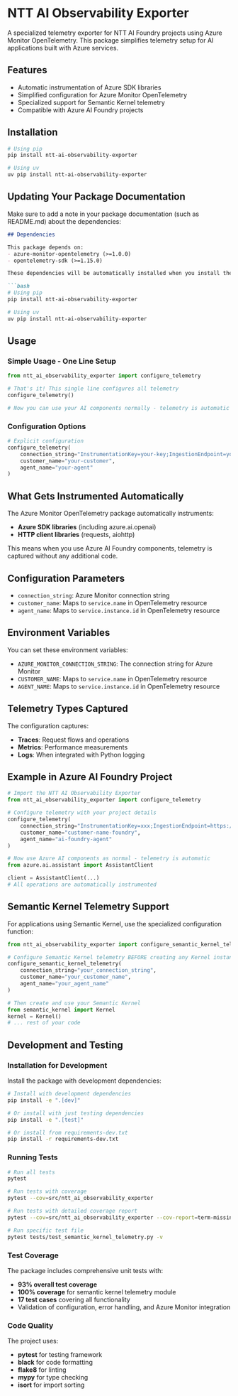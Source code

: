 # NTT AI Observability Exporter

A specialized telemetry exporter for NTT AI Foundry projects using Azure Monitor OpenTelemetry. This package simplifies telemetry setup for AI applications built with Azure services.

## Features

- Automatic instrumentation of Azure SDK libraries
- Simplified configuration for Azure Monitor OpenTelemetry
- Specialized support for Semantic Kernel telemetry
- Compatible with Azure AI Foundry projects

## Installation

```bash
# Using pip
pip install ntt-ai-observability-exporter

# Using uv
uv pip install ntt-ai-observability-exporter
```
## Updating Your Package Documentation

Make sure to add a note in your package documentation (such as README.md) about the dependencies:

```markdown
## Dependencies

This package depends on:
- azure-monitor-opentelemetry (>=1.0.0)
- opentelemetry-sdk (>=1.15.0)

These dependencies will be automatically installed when you install the package via pip.

```bash
# Using pip
pip install ntt-ai-observability-exporter

# Using uv
uv pip install ntt-ai-observability-exporter
```

## Usage

### Simple Usage - One Line Setup

```python
from ntt_ai_observability_exporter import configure_telemetry

# That's it! This single line configures all telemetry
configure_telemetry()

# Now you can use your AI components normally - telemetry is automatic
```

### Configuration Options

```python
# Explicit configuration
configure_telemetry(
    connection_string="InstrumentationKey=your-key;IngestionEndpoint=your-endpoint",
    customer_name="your-customer",
    agent_name="your-agent"
)

```

## What Gets Instrumented Automatically

The Azure Monitor OpenTelemetry package automatically instruments:

- **Azure SDK libraries** (including azure.ai.openai)
- **HTTP client libraries** (requests, aiohttp)

This means when you use Azure AI Foundry components, telemetry is captured without any additional code.

## Configuration Parameters

- `connection_string`: Azure Monitor connection string
- `customer_name`: Maps to `service.name` in OpenTelemetry resource
- `agent_name`: Maps to `service.instance.id` in OpenTelemetry resource

## Environment Variables

You can set these environment variables:

- `AZURE_MONITOR_CONNECTION_STRING`: The connection string for Azure Monitor
- `CUSTOMER_NAME`: Maps to `service.name` in OpenTelemetry resource
- `AGENT_NAME`: Maps to `service.instance.id` in OpenTelemetry resource



## Telemetry Types Captured

The configuration captures:

- **Traces**: Request flows and operations
- **Metrics**: Performance measurements 
- **Logs**: When integrated with Python logging

## Example in Azure AI Foundry Project

```python
# Import the NTT AI Observability Exporter
from ntt_ai_observability_exporter import configure_telemetry

# Configure telemetry with your project details
configure_telemetry(
    connection_string="InstrumentationKey=xxx;IngestionEndpoint=https://westeurope-5.in.applicationinsights.azure.com/",
    customer_name="customer-name-foundry",
    agent_name="ai-foundry-agent"
)

# Now use Azure AI components as normal - telemetry is automatic
from azure.ai.assistant import AssistantClient

client = AssistantClient(...)
# All operations are automatically instrumented
```


## Semantic Kernel Telemetry Support

For applications using Semantic Kernel, use the specialized configuration function:

```python
from ntt_ai_observability_exporter import configure_semantic_kernel_telemetry

# Configure Semantic Kernel telemetry BEFORE creating any Kernel instances
configure_semantic_kernel_telemetry(
    connection_string="your_connection_string",
    customer_name="your_customer_name",
    agent_name="your_agent_name"
)

# Then create and use your Semantic Kernel
from semantic_kernel import Kernel
kernel = Kernel()
# ... rest of your code
```

## Development and Testing

### Installation for Development

Install the package with development dependencies:

```bash
# Install with development dependencies
pip install -e ".[dev]"

# Or install with just testing dependencies
pip install -e ".[test]"

# Or install from requirements-dev.txt
pip install -r requirements-dev.txt
```

### Running Tests

```bash
# Run all tests
pytest

# Run tests with coverage
pytest --cov=src/ntt_ai_observability_exporter

# Run tests with detailed coverage report
pytest --cov=src/ntt_ai_observability_exporter --cov-report=term-missing

# Run specific test file
pytest tests/test_semantic_kernel_telemetry.py -v
```

### Test Coverage

The package includes comprehensive unit tests with:
- **93% overall test coverage**
- **100% coverage** for semantic kernel telemetry module
- **17 test cases** covering all functionality
- Validation of configuration, error handling, and Azure Monitor integration

### Code Quality

The project uses:
- **pytest** for testing framework
- **black** for code formatting
- **flake8** for linting
- **mypy** for type checking
- **isort** for import sorting
